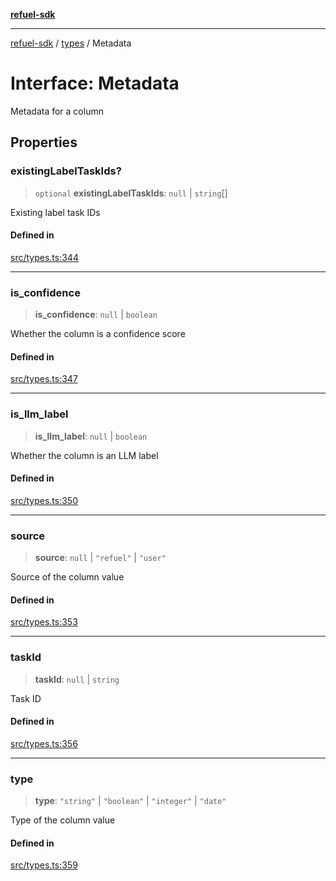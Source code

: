 [**refuel-sdk**](../../README.md)

***

[refuel-sdk](../../modules.md) / [types](../README.md) / Metadata

# Interface: Metadata

Metadata for a column

## Properties

### existingLabelTaskIds?

> `optional` **existingLabelTaskIds**: `null` \| `string`[]

Existing label task IDs

#### Defined in

[src/types.ts:344](https://github.com/refuel-ai/refuel-sdk/blob/240c3e68ab946b6c24b6f2eafb12779c24332cdb/src/types.ts#L344)

***

### is\_confidence

> **is\_confidence**: `null` \| `boolean`

Whether the column is a confidence score

#### Defined in

[src/types.ts:347](https://github.com/refuel-ai/refuel-sdk/blob/240c3e68ab946b6c24b6f2eafb12779c24332cdb/src/types.ts#L347)

***

### is\_llm\_label

> **is\_llm\_label**: `null` \| `boolean`

Whether the column is an LLM label

#### Defined in

[src/types.ts:350](https://github.com/refuel-ai/refuel-sdk/blob/240c3e68ab946b6c24b6f2eafb12779c24332cdb/src/types.ts#L350)

***

### source

> **source**: `null` \| `"refuel"` \| `"user"`

Source of the column value

#### Defined in

[src/types.ts:353](https://github.com/refuel-ai/refuel-sdk/blob/240c3e68ab946b6c24b6f2eafb12779c24332cdb/src/types.ts#L353)

***

### taskId

> **taskId**: `null` \| `string`

Task ID

#### Defined in

[src/types.ts:356](https://github.com/refuel-ai/refuel-sdk/blob/240c3e68ab946b6c24b6f2eafb12779c24332cdb/src/types.ts#L356)

***

### type

> **type**: `"string"` \| `"boolean"` \| `"integer"` \| `"date"`

Type of the column value

#### Defined in

[src/types.ts:359](https://github.com/refuel-ai/refuel-sdk/blob/240c3e68ab946b6c24b6f2eafb12779c24332cdb/src/types.ts#L359)
